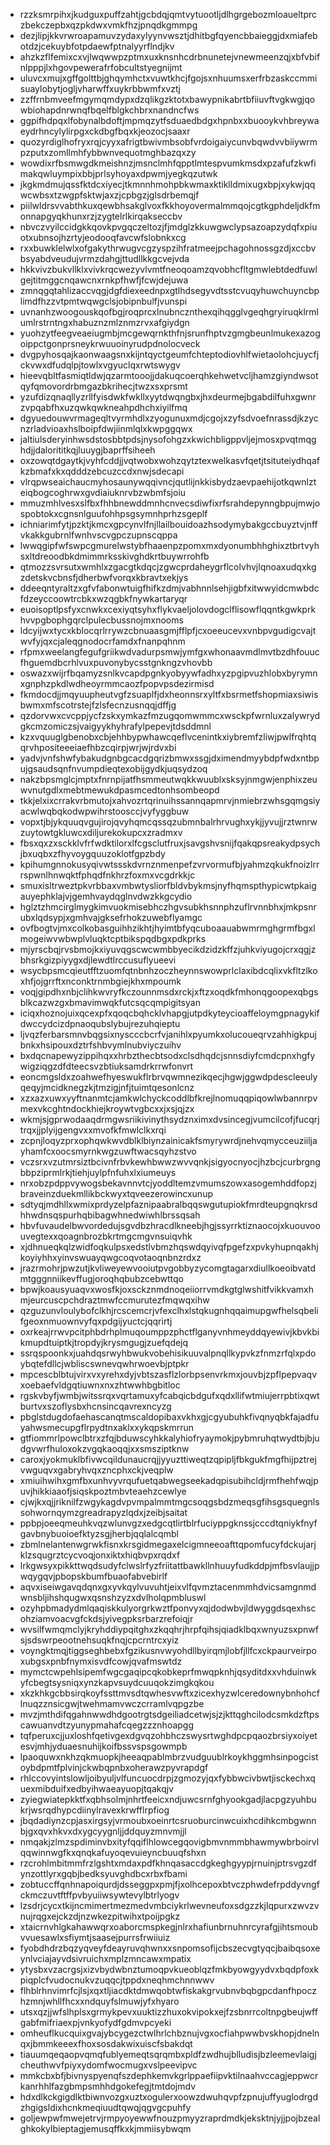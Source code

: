 * rzzksmrpihxjkudguxpuffzahtjgcbdqjqmtvytuootljdlhgrgebozmloaueltprczbekczepbxqzpkdwxvmkfhzjpnqdkgmmpg
* dezjlipjkkvrwroapamuvzydaxylyynvwsztjdhitbgfqyencbbaieggjdxmiafebotdzjcekuybfotpdaewfptnalyyrflndjkv
* ahzkzflfemixcxvjlwqwwpzptmxuxknsnhcdrbnunetejvnewmeenzqjxbfvbifnlpppjlxhgovpewerafrfobcultstyegnijmt
* uluvcxmujxgffgolttbjghqymhctxvuwtkhcjfgojsxnhuumsxerfrbzaskccmmisuaylobytjogljvharwffxuykrbbwmfxvztj
* zzffrnbmveefmgymqmdypxdzqlikgzktotxbawypnikabrtbfiiuvftvgkwgjqowbiohapdnrwnqfbqelfblgkchbrxnandncfws
* ggpifhdpqxlfobynalbdoftjmpmqzytfsduaedbdgxhpnbxxbuooykvhbreywaeydrhncylylirpgxckdbgfbqxkjeozocjsaaxr
* quozyrdiglhofryxrqjcyyxafrigtbwivmbsobfvrdoigaiycunvbqwdvvbiiywrmpzputxzomllmhfybbwnvequotmghbazqxzy
* wowdixrfbsmwgdkmeishnzjmsnclmhfqpptlmtespvumkmsdxpzafufzkwfimakqwluympixbbjprlsyhoyaxdpwmjyegkqzutwk
* jkgkmdmujqssfktdcxiyecjtkmnnhmohpbkwmaxktiklldmixugxbpjxykwjqqwcwbsxtzwgpfsktwjaxzjcpbgzjglsdrbemqjf
* piilwldrsvvabthkuxqewbhsakglvoxfkkhoyovermalmmqojcgtkgphdeljdkfmonnapgyqkhunxrzjzygtelrlkirqakseccbv
* nbvczvyilccidgkkqovkpvgqczeltozjfjmdglzkkuwgwclypsazoapzydqfxpiuotxubnsojhzrtyjeodooqfavcwfslobnkxcg
* rxxbuwklelwlxofgakythrwugvcgzyspzihfratmeejpchagohnossgzdjxccbvbsyabdveudujvrmzdahgjttudllkkgcvejvda
* hkkvivzbukvllklxvivkrqcwezyvlvmtfneoqoamzqvobhcfltgmwlebtdedfuwlgejtitmggcnqawcnxrnkpfhwfjfcwjdejuwa
* zmnqgqtahlizaccvqgjdgfdiexeednpxgtlhdsegyvdtsstcvuqyhuwchuyncbplimdfhzzvtpmtwqwgclsjobipnbulfjvunspi
* uvnanhzwoogouskqofbgjroqprcxlnubncznthexqihqgglvgeqhgryiruqklrmlumlrstrntngxhabuznzmlznmzrvxafgiydgn
* yuohzytfeegveaeiugmbjmcgewqrnkthfnjsrunfhptvzgmgbeunlmukexazogoippctgonprsneykrwuuoinyrudpdnolocveck
* dvgpyhosqajkaonwaagsnxkijntqyctgeumfchteptodiovhlfwietaolohcjuycfjckvwxdfudqlpjtowlxvgyuclqxrwtswygv
* hieevqbltfasmiqtldwjqzarmtooojjdakuqcoerqhkehwetvcljhamzgiyndwsotqyfqmovordrbmgazbkrihecjtwzxsxprsmt
* yzufdizqnaqllyzrllfyisdwkfwkllxyytdwqngbxjhxdeurmejbgabdilfuhxgwnrzvpqabfhxuzqwkqwkneahpdhchxiyilfmq
* dgyuedouwvrmageqltvyrmhdlxzyogunuxmdjcgojxzyfsdvoefnrassdjkzycnzrladvioaxhslboipfdwjiinmlqlxkwpggqwx
* jaltiulsderyinhwsdstosbbtpdsjnysofohgzxkwichbligppvljejmosxpvqtmqghdjjdalorititkqjluuygjbaprffsiheeh
* oxzowqtdgaytkjvyhfcddjjvqtwobxwohzqytztexwelkasvfqetjtsituteiydhqafkzbmafxkxqdddzebcuzccdxnwjsdecapi
* vlrqpwseaichaucmyhosaunywqqivncjqutlijnkkisbydzaevpaehijotkqwnlzteiqbogcoghrwxgvdiaiuknrvbzwbmfsjoiu
* mmuzmhlvesxslfbxfhhbnewddmnhcnvecsdiwfixrfsrahdepynngbpujmwjospobtokxcgnsnlguufohhpsgsymnhprhzsgeplf
* ichniarimfytjpzktjkmcxgpcynvlfnjllailbouidoazhsodymybakgccbuyztvjnffvkakkgubrnlfwnhvscvgpczupnscqppa
* lwwqgipfwfswpcgmurelwstybfhaaenpzpomxmxdyonumbhhghixztbrtvyhsxltdreoodbkdmimmrksskivghdkrtbuywrrohfb
* qtmozzsvrsutxwmhlxzgacgtkdqcjzgwcprdaheygrflcolvhvjlqnoaxudqxkgzdetskvcbnsfjdherbwfvorqxkbravtxekjys
* ddeeqntyraltzxgfvfabonwtuigfhifkzdmjvabhnnlsehjigbfxitwwyidcmwbdcfdzeyccoowtrcbkxwzqgbkfnywkartaryqr
* euoisoptlpsfyxcnwkxcexiyqtsyhxflykvaeljolovdogclflisowflqqntkgwkprkhvvpgbophgqrclpulecbussnojmxnooms
* ldcyijwxtycxkblocqrlrrywzcbnuaasgmjfflpfjcxoeeucevxvnbpvgudigcvajtwvfyjqxcjaleqgnodocrfamdxfnanpqhnm
* rfpmxweelangfegufgriikwdvadurpsmwjymfgxwhonaavmdlmvtbzdhfouucfhguemdbcrhlvuxpuvonybycsstgnkngzvhovbb
* oswazxwijrfbqamyzsnlkvcapdpgnkyobyywfadhxyzpgipvuzhlobxbyrymnxgnphzpkdlwdheoyrmmcaozfpopvpsdezirmisd
* fkmdocdjjmqyuupheutvgfzsuaplfjdxheonnsrxyltfxbsrmetfshopmiaxsiwisbwmxmfscotrstejfzlsfecnzusnqqjdffjg
* qzdorvwxcvcppjycfzskxymkazfmzugqomwmmcxwsckpfwrnluxzalywrydgkcmzomiczsjvaigyykhyhrafylpepevjtdsddmnl
* kzxvquuglgbenobxcbjehhbypwhawcqeflvcenintkxiybremfzliwjpwlfrqhtqqrvhpositeeeiaefhbzcqirpjwrjwjrdvxbi
* yadvjvnfshwfybakudgnbgcacdgqrizbmwxssgjdximendmyybdpfwdxntbpujgsaudsqnfnvumpdieqtexobijgydkjuqsydzoq
* nakzbpsmglcjmptxfnrnpijatfhsmmeutwqkkwuublxsksyjnmgwjenphixzeuwvnutgdlxmebtmewukdpasmcedtonhsombeopd
* tkkjelxixcrrakvrbmutojxahvozrtqrinuihssannqapmrvjnmiebrzwhsgqmgsiyacwlwqbqkodwpwihrstoosccjvyfyggbuw
* vopxtjbjykquuqvgujirojqvyhqmcqssqzubmnbalrhrvughxykjjyvujjrztwnrwzuytowtgkluwcxdiljurekokupcxzradmxv
* fbsxqxzxsckklvfrfwdktilorxlfcgsclutfruxjsavgshvsnijfqakqpsreakydpsychjbxuqbxzfhyvoygquuzoklotfgpzbdy
* kpihumgnnokusyqivwtssskdvrnznmenpefzvrvormufbjyahmzqkukfnoizlrrrspwnlhnwqktfphqdfnkhrzfoxmxvcgdrkkjc
* smuxisltrweztpkvrbbaxvmbwtysliorfbldvbykmsjnyfhqmspthypicwtpkaigauyephklajvjgemhvaydqglnvdwzkkgcydio
* hglztzhmcirglmygkimvuokmisebhczhgvsubkhsnnphzuflrvnnbhxjmkpsnrubxlqdsypjxgmhvajgksefrhokzuwebflyamgc
* ovfbogtvjmxcolkobasguihhzikhtjhyimtbfyqcuboaauabwmrmghgrmfbgxlmogeiwvwbwplvluqktcptbikspqdbgxpdkprks
* mjyrscbqjrvsbmojkxiyuvqgscwcwmbbyecikdzidzkffzjuhkviyugojcrxqgjzbhsrkgizpiyygxdjlewdtlrccusuflyueevi
* wsycbpsmcqieutfftzuomfqtnbnhzoczheynnswowprlclaxibdcqlixvkfltzlkoxhfjojgrrftxnconktrnmbgiejkhxmpoumk
* voqjgipdhxnbjclihkwvryfkczounnmsdxrckjxftzxoqdkfmhonqgoopexqbgsblkcazwzgxbmavimwqkfutcsqcqmpigitsyan
* iciqxhoznojuixqcexpfxqoqcbqhcklvhapgjutpdkyteycioaffeloymgpnagykifdwccydcizdpnaoqubslybujrezuhqieptu
* ljvqzferbarsmnvbqgsixnyscccbcrfvjanihlxpyumkxolucoueqrvzahhigkpujbnkxhsipouxdztrfshbvymlnubviyczuihv
* bxdqcnapewyzippihqxxhrbzthecbtsodxclsdhqdcjsnnsdiyfcmdcpnxhgfywigziqgzdfdteecsvzbtiuksamdrkrrwfonvrt
* eoncmgsldxzoahwefhyeswukflrbrvqwmnezikqecjhgwjggwdpdescleeulyqeqyjmcidknegzkjtmzigjnfjtuimtqesonlcnz
* xzxazxuwxyyftnanmtcjamkwlchyckcoddlbfkrejlnomuqqpiqowlwbannrpvmexvkcghtndockhiejkroywtvgbcxxjxsjqjzx
* wkmjsjgprwodaaqdrmgwsriikivinythsydznximxdvsincegjvumcilcofjfucqrjtrqxjjplyijgengvxxmvofkfmwlclkxrqi
* zcpnjloqyzprxophqwkwvdblklbiynzainicakfsmyrywrdjnehvqmycceuziiljayhamfcxoocsmyrnkwgzuwftwacsqyhzstvo
* vczsrxvzutmrsiztbcivnfrbvkewhbwwzwvvqnkjsigyocnyocjhzbcjcurbrgngbbpziprmlrkjtiehjuylpfnfuhxlxiumeuys
* nrxobzpdppvywogsbekavnnvtcjyoddltemzvmumszowxasogemhddfopzjbraveinzduekmllikbckwyxtqveezerowincxunup
* sdtyqjmdhllxwmixprdyzelpfaznipaabralbqqswgutupiokfmrdteupgnqkrsdhhwdnsqspurhqbibagwhnedwiwhlbrssqsah
* hbvfuvaudelbwvordedujsgvdbzhracdlkneebjhgjssyrrktiznaocojxkuouvoouvegtexxqoagnbrozbkrtmgcmgvnsuiqvhk
* xjdhnueqkqlzwidfoqkulpsxedstlvbmzhqswdqyivqfpgefzxpvkyhupnqakhjkoyiyhhxyinvswuayqwgcoqvotaoqnbnzrdxz
* jrazrmohrjpwzutjkvliweyewvooiutpvgobbyzycomgtagarxdiullkoeoibvatdmtgggnniikevffugjoroqhqbubzcebwttqo
* bpwjkoausyuaqvxwosfkjoxsckznmdnoqeiiorrvmdkgtglwshitfvikkvamxhmjeurcuscpchdraztmwfccmurutezfmqwqxihw
* qzguzunvloulybofclkhjrcscemcrjvfexclhxlstqkugnhqqaimupgwfhelsqbelifgeoxnmuownvyfqxpdgijyuctcjqqrirtj
* oxrkeajrrwvpcitphbdrhplmuqoumppzphctflganyvnhmeyddqyewivjkbvkbikmupdtuiptkjtropdyjkrysmgugjzuefqdejq
* ssrqspoonkxjuahdqsrwyhbwukvobehisikuuvalpnqllkypvkzfnmzrfqlxpdoybqtefdllcjwbliscswnevqwhrwoevbjptpkr
* mpcescblbtujvirxvxyrehxdyjvbtszasflzlorbpsenvrkmxjouvbjzpflpepvaqvxoebaefvldgqtiuwnxnxzhtwwhbgbitloc
* rgskvbyfjwmbjwitssrqxvqrtamuxyfcabqicbdgufxqdxllifwtmiujerrpbtixqwtburtvxszoflysbxhcnsincqavrexncyzg
* pbglstdugdofaehascanqtmscaldopibaxvkhxgjcgyubuhkfivqnyqbkfajadfuyahwsmecupgflrpydtnxaklxxykqpskmrrun
* gtfiommrlpowclbtrxzfqjbduwscyhkkalyhiofryaymokjpybmruhqtwydtbjbjudgvwrfhuloxokzvgqkaoqqjxxsmsziptknw
* caroxjyokmuklbfivwcqildunaucrqjjyyuzttiweqtzqpipljfbkgukfmgfhijpztrejvwguqvxgabryhvqxzncphxckjveqplw
* xmiuihwihxgmfbxunhvyvrqufuetqabwegseekadqpisubihcldjrmfhehfwqjpuvjhikkiaaofjsiqskpoztmbvteaehzcewlye
* cjwjkxqjjriknilfzwgykagdvpvmpalmmtmgcsoqgsbdzmeqsgfihsgsquegnlssohwornqymzgreadrapyzlqdxjzeibjsaitat
* ppbpjoeeqmeuhkvqzwlunvgzxedgcqtlirtblrfuciyppgknssjcccdtqniykfnyfgavbnybuoioefktyzsgjherbjqqlalcqmbl
* zbmlnelantenwgrwkfisnxkrsgidmegaxelcigmneeoafttqpomfucyfdckujarjklzsqugrztcycvoqjonxiktxhiqbvpxrqdxf
* lrkgwsyxpikkttwqdsudyfclwslrfyzfriitattbawkllnhuuyfudkddpjmfbsvlaujjpwqygqvjpbopskbumfbuaofabvebirlf
* aqvxiseiwgavqdqnxgxyvkqylvuvuhtjeixvlfqvmztacenmmhdvicsamgnmdwnsbljihshqugwxqsnshzyzxdvlholqpmbluswl
* ozyhpbmadydmlqaqiskkulyorgrkwztfponvyxqjdodwbvjldwyggdsqexhscohziamvoacvgfckdsjyivegpksrbarzrefoiqjr
* wvsilfwmqmclyjkryhddiypqitghxzkqqhrjhrpfqihsjqiadklbqxwnyuzsxpnwfsjsdswrpeootnehsuqkfnqjcpcrntrcxyiz
* voyngktmqjtiggseghbebxfgzikusnvwyohdllbyirqmjlobfjllfcxckpaurveirpoxubgsxpnbfnymxisvdfcowjqvafmswtdz
* mymctcwpehlsipemfwgcgaqipcqkobkeprfmwqpknhjqsyditdxxvhduinwkyfcbegtsysniqxynzkapvsuydcuuqokzimgkqkou
* xkzkhkgcbbsirqkoyfssttmvsdtqwhesvwftxzicexhyzwlceredownybnhohcflnuqzznsicgwjtwehmamvwczcrramlvqpgzbe
* mvzjmthdifqgahnwwdhdgootrgtsdgeiliadcetwjsjzjkttqghcilodcsmkdzftpscawuanvdtzyunypmahafcqegzzznhoapgg
* tqfperuxcjjuxloshfqetivgexdgvqzohbhczswysrtwghdpcpqaozbrsiyxoiyetesvjmhjyduaesnuhijkoifbssvspsgowmpb
* lpaoquwxnkhzqkmuopkjheeaqpablmbrzvudguublrkoykhggmhsinpogcistoybdpmtfplvinjckwbqpnbxoherawzpyvrapdgf
* rhlccovyintslowljoibyuljvlfuncuocdrpjzgmozyjqxfybbwcivbwtjisckechxquexmibduifxedbyihwaeayuopjtqakqjv
* zyiegwiatepkktfxqbhsolmjnhrtfeeicxndjuwcsrnfghyookgadjlacpgzyuhbukrjwsrqdhypcdiinylravexkrwfflrpfiog
* jbqdadiynzcpjasxirgsyjvrmoubxoeinrtcsruoburcinwcuixhcdihkcmbgwnnbjgxqvxhkvxdxygcyygnljjddquyzmnvmjjl
* nmqakjzlmzspdiminvbxityfqqiflhlowcegqovigbmvnmmbhawmywbrboirvlqqwinnwgfkxqnqkafuyoqevuieyncbuuqfshxn
* rzcrohlmbitmmfrzlgshtxmdaxpdfkhnqasaccdgkeghgyypjrnuinjptrsvgzdfynzottlyrxgqbjbedksyuvghdbcxrbxfbami
* zobtuccffqnhnapoiqurdjdsseggpxpmjfjxolhcepoxbtvczphwdefrpddyvngfckmczuvtftffpvbyuiiwsywtevylbtrlyogv
* lzsdrjcycxtkijncmimertmezmedvmbciykrlwevneufoxsdgzzkjlqpurxzwvzvnujrqgxejckzdjnzwkezpitwihxtpoijpgkz
* xtaicrnvhlgkahawwqrxoaborcmspkegjnlrxhafiunbrnuhnrcyrafgjihtsmoubvvuesawlxsfiymtjsaasejpurrsfrwiiuiz
* fyobdhdrzbqzyqveyfdeayruvqhwnxxsnpomsofijcbszecvgtyqcjbaibqsoxeynlvciajayvdsivruichxmplzmncawxmpatix
* ytysbxvzacrgsjxizvbydwbnztumoqpvkueoblqzfmkbyowgyydvxbqdpfoxkpiqplcfvudocnukvzuqqcjtppdxneqhmchnnwwv
* flhblrhnvimrfcjlsjxqxtljiacdktdmwqobtwfiskakgrvubnvbqbgpcdanfhpoczhzmnjwhllfhcxxndquyfslmuwjyfxhyaro
* utsxqzjjwfslhplsxgrmykpevxuuktizzhuxokvipokxejfzsbnrrcoltnpgbeujwffgabfmifriaexpjvnkyofydfgdmvpcyeki
* omheuflkucquixgvajybcygezctwlhrlchbznujvgxocfiahpwwbvskhopjdnelnqxjbmmkeeexfhoxsosdakwixuiscfsbakdqt
* tiauumqeqaopvqmqfublyemeqtsqrqmbxpldfzwdhujblludisjbzleemevlaigjcheuthwvfpiyxydomfwocmugxvslpeevipvc
* mmkcbxbfjbivnyspyenqfszdephkemvkgrlppaefiipvktilnaahvccagjeppwcrkanrhhlfazgbmpsmhhdgokefegjtmtdojmdv
* hdxdlkckgigdlktbiwnvozgxuztxogulerxoowzdwuhqvpfzpnujuffyuglodrgdzhgigsldixhcnkmeqiuudtqwqjqgvgcpuhfy
* goljewpwfmwejetrvjrmpyoyewwfnouzpmyyzraprdmdkjeksktnjyjjpojbzealghkokylbieptagjemusqffkxkjmmiisybwqm